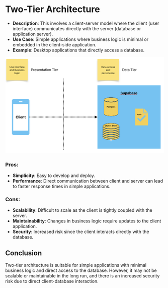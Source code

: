# Two-Tier Architecture

- **Description**: This involves a client-server model where the client (user interface) communicates directly with the server (database or application server).
- **Use Case**: Simple applications where business logic is minimal or embedded in the client-side application.
- **Example**: Desktop applications that directly access a database.

![](../images/multi-tier-architecture/2-tier-arc.png)

### Pros:
- **Simplicity**: Easy to develop and deploy.
- **Performance**: Direct communication between client and server can lead to faster response times in simple applications.

### Cons:
- **Scalability**: Difficult to scale as the client is tightly coupled with the server.
- **Maintainability**: Changes in business logic require updates to the client application.
- **Security**: Increased risk since the client interacts directly with the database.

## Conclusion
Two-tier architecture is suitable for simple applications with minimal business logic and direct access to the database. 
However, it may not be scalable or maintainable in the long run, and there is an increased security risk due to direct client-database interaction.